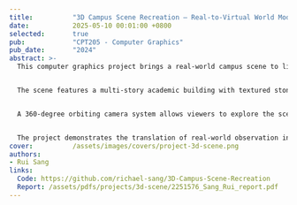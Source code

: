 ```yaml
---
title:          "3D Campus Scene Recreation – Real-to-Virtual World Modeling"
date:           2025-05-10 00:01:00 +0800
selected:       true
pub:            "CPT205 - Computer Graphics"
pub_date:       "2024"
abstract: >-
  This computer graphics project brings a real-world campus scene to life in 3D, recreating a lakeside building environment with meticulous attention to architectural details, natural elements, and atmospheric effects. Using C++ and OpenGL, I transformed photographs of an actual location into a fully navigable 3D virtual space.


  The scene features a multi-story academic building with textured stone walls, wooden architectural details, and realistic windows overlooking a serene lake. Natural elements include a grassy landscape, an animated water surface, and dynamic clouds drifting across a skybox that wraps around the entire environment. The reconstruction captures both the structural essence and the peaceful ambiance of the original location.


  A 360-degree orbiting camera system allows viewers to explore the scene from any angle, revealing architectural details from ground level to rooftop. The camera smoothly rotates around a fixed reference point, providing cinematic views of the building's relationship with its natural surroundings. Users can control the camera's horizontal and vertical rotation to discover different perspectives and appreciate how light and shadow interact with the architecture.


  The project demonstrates the translation of real-world observation into digital geometry, combining technical graphics programming with artistic interpretation to create an immersive virtual environment that preserves the character and atmosphere of the original space.
cover:          /assets/images/covers/project-3d-scene.png
authors:
- Rui Sang
links:
  Code: https://github.com/richael-sang/3D-Campus-Scene-Recreation
  Report: /assets/pdfs/projects/3d-scene/2251576_Sang_Rui_report.pdf
---
```


